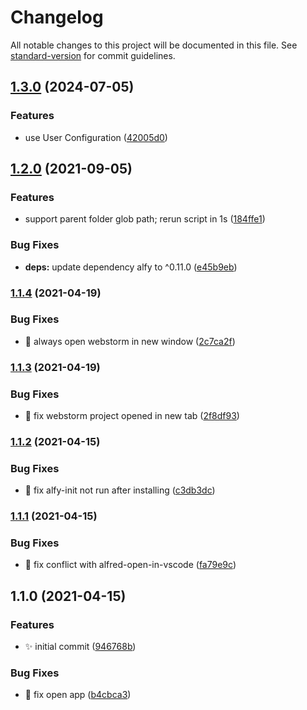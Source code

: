 # Changelog

All notable changes to this project will be documented in this file. See [standard-version](https://github.com/conventional-changelog/standard-version) for commit guidelines.

## [1.3.0](https://github.com/vivaxy/alfred-open-in-webstorm/compare/v1.2.0...v1.3.0) (2024-07-05)


### Features

* use User Configuration ([42005d0](https://github.com/vivaxy/alfred-open-in-webstorm/commit/42005d081e594c147c9b2054ea9abf32a265f96b))

## [1.2.0](https://github.com/vivaxy/alfred-open-in-webstorm/compare/v1.1.4...v1.2.0) (2021-09-05)


### Features

* support parent folder glob path; rerun script in 1s ([184ffe1](https://github.com/vivaxy/alfred-open-in-webstorm/commit/184ffe1bacbaecafda701287b87dead23a15d310))


### Bug Fixes

* **deps:** update dependency alfy to ^0.11.0 ([e45b9eb](https://github.com/vivaxy/alfred-open-in-webstorm/commit/e45b9eb8cf46527b28b0f37329fbe6ca653c8798))

### [1.1.4](https://github.com/vivaxy/alfred-open-in-webstorm/compare/v1.1.3...v1.1.4) (2021-04-19)


### Bug Fixes

* :bug:  always open webstorm in new window ([2c7ca2f](https://github.com/vivaxy/alfred-open-in-webstorm/commit/2c7ca2f130c33a681f1ae38917d9055c04f9d518))

### [1.1.3](https://github.com/vivaxy/alfred-open-in-webstorm/compare/v1.1.2...v1.1.3) (2021-04-19)


### Bug Fixes

* :bug:  fix webstorm project opened in new tab ([2f8df93](https://github.com/vivaxy/alfred-open-in-webstorm/commit/2f8df935d2a495f08f5e1796292abbcfff748ace))

### [1.1.2](https://github.com/vivaxy/alfred-open-in-webstorm/compare/v1.1.1...v1.1.2) (2021-04-15)


### Bug Fixes

* :bug:  fix alfy-init not run after installing ([c3db3dc](https://github.com/vivaxy/alfred-open-in-webstorm/commit/c3db3dcde8480f5464cf3e97b403bbce54e79d3e))

### [1.1.1](https://github.com/vivaxy/alfred-open-in-webstorm/compare/v1.1.0...v1.1.1) (2021-04-15)


### Bug Fixes

* :bug:  fix conflict with alfred-open-in-vscode ([fa79e9c](https://github.com/vivaxy/alfred-open-in-webstorm/commit/fa79e9c33075e59798cb3dcfe2f47cea2ad859e0))

## 1.1.0 (2021-04-15)


### Features

* :sparkles:  initial commit ([946768b](https://github.com/vivaxy/alfred-open-in-webstorm/commit/946768b3ef078107b91162d0fa333a686a55a1d9))


### Bug Fixes

* :bug:  fix open app ([b4cbca3](https://github.com/vivaxy/alfred-open-in-webstorm/commit/b4cbca3855042a71a76178a31de1af82064dafd1))

